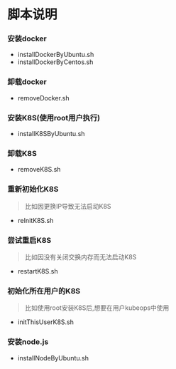 # 脚本说明

### 安装docker

- installDockerByUbuntu.sh
- installDockerByCentos.sh

### 卸载docker

- removeDocker.sh



### 安装K8S(使用root用户执行)

- installK8SByUbuntu.sh

### 卸载K8S

- removeK8S.sh

### 重新初始化K8S

> 比如因更换IP导致无法启动K8S

- reInitK8S.sh

### 尝试重启K8S

> 比如因没有关闭交换内存而无法启动K8S

- restartK8S.sh

### 初始化所在用户的K8S

> 比如使用root安装K8S后,想要在用户kubeops中使用

- initThisUserK8S.sh



### 安装node.js

- installNodeByUbuntu.sh

